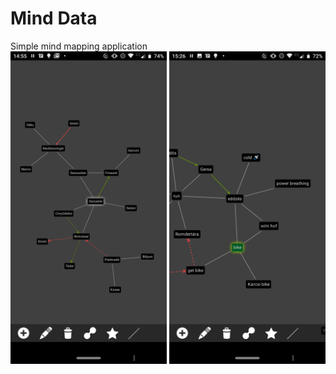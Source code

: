 # Mind Data
Simple mind mapping application
<br/>
<img src="./screenshots/Screenshot_20200302-145552.png?raw=true" width="250">
<img src="./screenshots/Screenshot_20200302-152650.png?raw=true" width="250">
